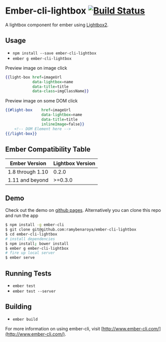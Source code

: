 # Ember-cli-lightbox [![Build Status](https://travis-ci.org/ramybenaroya/ember-cli-lightbox.svg?branch=master)](https://travis-ci.org/ramybenaroya/ember-cli-lightbox)

A lightbox component for ember using [Lightbox2](http://lokeshdhakar.com/projects/lightbox2/).

## Usage

* `npm install --save ember-cli-lightbox`
* `ember g ember-cli-lightbox`

Preview image on image click
```hbs
{{light-box href=imageUrl
			data-lightbox=name 
			data-title=title
			data-class=imgClassName}}
```

Preview image on some DOM click
```hbs
{{#light-box 	href=imageUrl
				data-lightbox=name
				data-title=title
				inlineImage=false}}
    <!-- DOM Element here -->
{{/light-box}}
```

## Ember Compatibility Table

| Ember Version    | Lightbox Version     |
| -----------------| ---------------------|
| 1.8 through 1.10 | 0.2.0                |
| 1.11 and beyond  | >=0.3.0              |

## Demo
Check out the demo on [github pages](http://ramybenaroya.github.io/ember-cli-lightbox/ "Ember-cli-lightbox Demo").
Alternatively you can clone this repo and run the app

```sh
$ npm install -g ember-cli
$ git clone git@github.com:ramybenaroya/ember-cli-lightbox
$ cd ember-cli-lightbox
# install dependencies
$ npm install; bower install
$ ember g ember-cli-lightbox
# fire up local server
$ ember serve
```

## Running Tests

* `ember test`
* `ember test --server`

## Building

* `ember build`

For more information on using ember-cli, visit [http://www.ember-cli.com/](http://www.ember-cli.com/).
